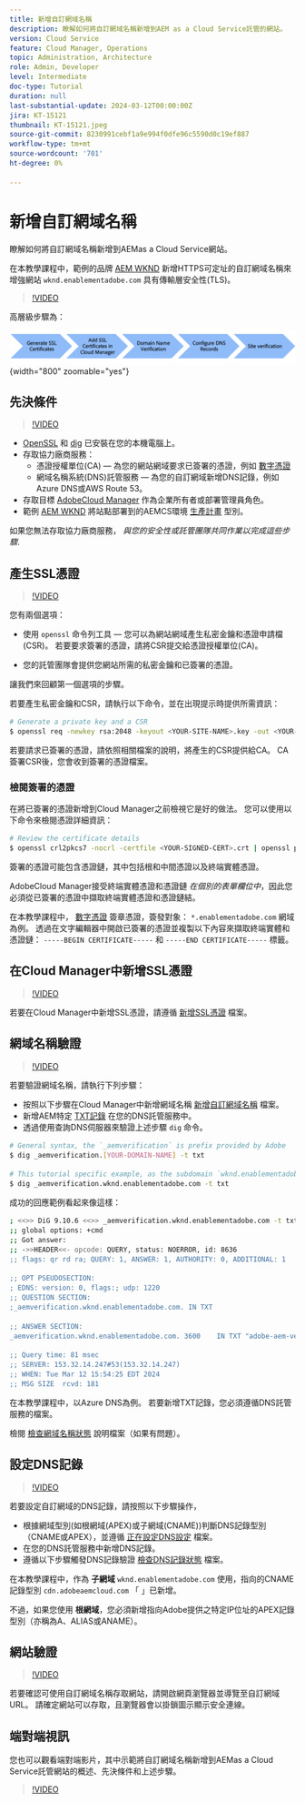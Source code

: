 ```yaml
---
title: 新增自訂網域名稱
description: 瞭解如何將自訂網域名稱新增到AEM as a Cloud Service託管的網站。
version: Cloud Service
feature: Cloud Manager, Operations
topic: Administration, Architecture
role: Admin, Developer
level: Intermediate
doc-type: Tutorial
duration: null
last-substantial-update: 2024-03-12T00:00:00Z
jira: KT-15121
thumbnail: KT-15121.jpeg
source-git-commit: 8230991cebf1a9e994f0dfe96c5590d0c19ef887
workflow-type: tm+mt
source-wordcount: '701'
ht-degree: 0%

---
```



# 新增自訂網域名稱

瞭解如何將自訂網域名稱新增到AEMas a Cloud Service網站。

在本教學課程中，範例的品牌 [AEM WKND](https://github.com/adobe/aem-guides-wknd) 新增HTTPS可定址的自訂網域名稱來增強網站 `wknd.enablementadobe.com` 具有傳輸層安全性(TLS)。

>[!VIDEO](https://video.tv.adobe.com/v/3427903?quality=12&learn=on)

高層級步驟為：

![高自訂網域名稱](./assets/add-custom-domain-name-steps.png){width="800" zoomable="yes"}

## 先決條件

>[!VIDEO](https://video.tv.adobe.com/v/3427909?quality=12&learn=on)

- [OpenSSL](https://www.openssl.org/) 和 [dig](https://www.isc.org/blogs/dns-checker/) 已安裝在您的本機電腦上。
- 存取協力廠商服務：
   - 憑證授權單位(CA) — 為您的網站網域要求已簽署的憑證，例如 [數字憑證](https://www.digicert.com/)
   - 網域名稱系統(DNS)託管服務 — 為您的自訂網域新增DNS記錄，例如Azure DNS或AWS Route 53。
- 存取目標 [AdobeCloud Manager](https://my.cloudmanager.adobe.com/) 作為企業所有者或部署管理員角色。
- 範例 [AEM WKND](https://github.com/adobe/aem-guides-wknd) 將站點部署到的AEMCS環境 [生產計畫](https://experienceleague.adobe.com/en/docs/experience-manager-cloud-service/content/implementing/using-cloud-manager/programs/introduction-production-programs) 型別。

如果您無法存取協力廠商服務， _與您的安全性或託管團隊共同作業以完成這些步驟_.

## 產生SSL憑證

>[!VIDEO](https://video.tv.adobe.com/v/3427908?quality=12&learn=on)

您有兩個選項：

- 使用 `openssl` 命令列工具 — 您可以為網站網域產生私密金鑰和憑證申請檔(CSR)。 若要要求簽署的憑證，請將CSR提交給憑證授權單位(CA)。

- 您的託管團隊會提供您網站所需的私密金鑰和已簽署的憑證。

讓我們來回顧第一個選項的步驟。

若要產生私密金鑰和CSR，請執行以下命令，並在出現提示時提供所需資訊：

```bash
# Generate a private key and a CSR
$ openssl req -newkey rsa:2048 -keyout <YOUR-SITE-NAME>.key -out <YOUR-SITE-NAME>.csr -nodes
```

若要請求已簽署的憑證，請依照相關檔案的說明，將產生的CSR提供給CA。 CA簽署CSR後，您會收到簽署的憑證檔案。

### 檢閱簽署的憑證

在將已簽署的憑證新增到Cloud Manager之前檢視它是好的做法。 您可以使用以下命令來檢閱憑證詳細資訊：

```bash
# Review the certificate details
$ openssl crl2pkcs7 -nocrl -certfile <YOUR-SIGNED-CERT>.crt | openssl pkcs7 -print_certs -noout
```

簽署的憑證可能包含憑證鏈，其中包括根和中間憑證以及終端實體憑證。

AdobeCloud Manager接受終端實體憑證和憑證鏈 _在個別的表單欄位中_，因此您必須從已簽署的憑證中擷取終端實體憑證和憑證鏈結。

在本教學課程中， [數字憑證](https://www.digicert.com/) 簽章憑證，簽發對象： `*.enablementadobe.com` 網域為例。 透過在文字編輯器中開啟已簽署的憑證並複製以下內容來擷取終端實體和憑證鏈： `-----BEGIN CERTIFICATE-----` 和 `-----END CERTIFICATE-----` 標籤。

## 在Cloud Manager中新增SSL憑證

>[!VIDEO](https://video.tv.adobe.com/v/3427906?quality=12&learn=on)

若要在Cloud Manager中新增SSL憑證，請遵循 [新增SSL憑證](https://experienceleague.adobe.com/en/docs/experience-manager-cloud-service/content/implementing/using-cloud-manager/manage-ssl-certificates/add-ssl-certificate) 檔案。

## 網域名稱驗證

>[!VIDEO](https://video.tv.adobe.com/v/3427905?quality=12&learn=on)

若要驗證網域名稱，請執行下列步驟：

- 按照以下步驟在Cloud Manager中新增網域名稱 [新增自訂網域名稱](https://experienceleague.adobe.com/en/docs/experience-manager-cloud-service/content/implementing/using-cloud-manager/custom-domain-names/add-custom-domain-name) 檔案。
- 新增AEM特定 [TXT記錄](https://experienceleague.adobe.com/en/docs/experience-manager-cloud-service/content/implementing/using-cloud-manager/custom-domain-names/add-text-record) 在您的DNS託管服務中。
- 透過使用查詢DNS伺服器來驗證上述步驟 `dig` 命令。

```bash
# General syntax, the `_aemverification` is prefix provided by Adobe
$ dig _aemverification.[YOUR-DOMAIN-NAME] -t txt

# This tutorial specific example, as the subdomain `wknd.enablementadobe.com` is used
$ dig _aemverification.wknd.enablementadobe.com -t txt
```

成功的回應範例看起來像這樣：

```bash
; <<>> DiG 9.10.6 <<>> _aemverification.wknd.enablementadobe.com -t txt
;; global options: +cmd
;; Got answer:
;; ->>HEADER<<- opcode: QUERY, status: NOERROR, id: 8636
;; flags: qr rd ra; QUERY: 1, ANSWER: 1, AUTHORITY: 0, ADDITIONAL: 1

;; OPT PSEUDOSECTION:
; EDNS: version: 0, flags:; udp: 1220
;; QUESTION SECTION:
;_aemverification.wknd.enablementadobe.com. IN TXT

;; ANSWER SECTION:
_aemverification.wknd.enablementadobe.com. 3600    IN TXT "adobe-aem-verification=wknd.enablementadobe.com/105881/991000/bef0e843-9280-4385-9984-357ed9a4217b"

;; Query time: 81 msec
;; SERVER: 153.32.14.247#53(153.32.14.247)
;; WHEN: Tue Mar 12 15:54:25 EDT 2024
;; MSG SIZE  rcvd: 181
```

在本教學課程中，以Azure DNS為例。 若要新增TXT記錄，您必須遵循DNS託管服務的檔案。

檢閱 [檢查網域名稱狀態](https://experienceleague.adobe.com/en/docs/experience-manager-cloud-service/content/implementing/using-cloud-manager/custom-domain-names/check-domain-name-status) 說明檔案（如果有問題）。

## 設定DNS記錄

>[!VIDEO](https://video.tv.adobe.com/v/3427907?quality=12&learn=on)

若要設定自訂網域的DNS記錄，請按照以下步驟操作，

- 根據網域型別(如根網域(APEX)或子網域(CNAME))判斷DNS記錄型別（CNAME或APEX），並遵循 [正在設定DNS設定](https://experienceleague.adobe.com/en/docs/experience-manager-cloud-service/content/implementing/using-cloud-manager/custom-domain-names/configure-dns-settings) 檔案。
- 在您的DNS託管服務中新增DNS記錄。
- 遵循以下步驟觸發DNS記錄驗證 [檢查DNS記錄狀態](https://experienceleague.adobe.com/en/docs/experience-manager-cloud-service/content/implementing/using-cloud-manager/custom-domain-names/check-dns-record-status) 檔案。

在本教學課程中，作為 **子網域** `wknd.enablementadobe.com` 使用，指向的CNAME記錄型別 `cdn.adobeaemcloud.com` 「 」已新增。

不過，如果您使用 **根網域**，您必須新增指向Adobe提供之特定IP位址的APEX記錄型別（亦稱為A、ALIAS或ANAME）。

## 網站驗證

>[!VIDEO](https://video.tv.adobe.com/v/3427904?quality=12&learn=on)

若要確認可使用自訂網域名稱存取網站，請開啟網頁瀏覽器並導覽至自訂網域URL。 請確定網站可以存取，且瀏覽器會以掛鎖圖示顯示安全連線。

## 端對端視訊

您也可以觀看端對端影片，其中示範將自訂網域名稱新增到AEMas a Cloud Service託管網站的概述、先決條件和上述步驟。

>[!VIDEO](https://video.tv.adobe.com/v/3427817?quality=12&learn=on)


